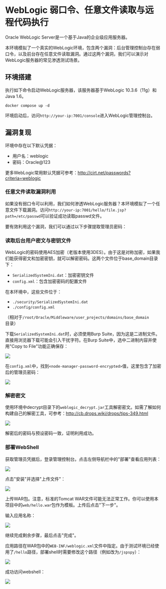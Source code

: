 # WebLogic 弱口令、任意文件读取与远程代码执行

Oracle WebLogic Server是一个基于Java的企业级应用服务器。

本环境模拟了一个真实的WebLogic环境，包含两个漏洞：后台管理控制台存在弱口令，以及前台存在任意文件读取漏洞。通过这两个漏洞，我们可以演示对WebLogic服务器的常见渗透测试场景。

## 环境搭建

执行如下命令启动WebLogic服务器，该服务器基于WebLogic 10.3.6（11g）和Java 1.6。

```
docker compose up -d
```

环境启动后，访问`http://your-ip:7001/console`进入WebLogic管理控制台。

## 漏洞复现

环境中存在以下默认凭据：

- 用户名：weblogic
- 密码：Oracle@123

更多WebLogic常用默认凭据可参考：<http://cirt.net/passwords?criteria=weblogic>

### 任意文件读取漏洞利用

如果没有弱口令可以利用，我们如何渗透WebLogic服务器？本环境模拟了一个任意文件下载漏洞。访问`http://your-ip:7001/hello/file.jsp?path=/etc/passwd`可以验证成功读取passwd文件。

要有效利用这个漏洞，我们可以通过以下步骤提取管理员密码：

### 读取后台用户密文与密钥文件

WebLogic的密码使用AES加密（老版本使用3DES）。由于这是对称加密，如果我们能获得密文和加密密钥，就可以解密密码。这两个文件位于base_domain目录下：

- `SerializedSystemIni.dat`：加密密钥文件
- `config.xml`：包含加密密码的配置文件

在本环境中，这些文件位于：

- `./security/SerializedSystemIni.dat`
- `./config/config.xml`

（相对于`/root/Oracle/Middleware/user_projects/domains/base_domain`目录）

下载`SerializedSystemIni.dat`时，必须使用Burp Suite，因为这是二进制文件。直接用浏览器下载可能会引入干扰字符。在Burp Suite中，选中二进制内容并使用"Copy to File"功能正确保存：

![](img/05.png)

在`config.xml`中，找到`<node-manager-password-encrypted>`值，这里包含了加密后的管理员密码：

![](img/06.png)

### 解密密文

使用环境中decrypt目录下的`weblogic_decrypt.jar`工具解密密文。如需了解如何构建自己的解密工具，可参考：<http://cb.drops.wiki/drops/tips-349.html>

![](img/07.png)

解密后的密码与预设密码一致，证明利用成功。

### 部署WebShell

获取管理员凭据后，登录管理控制台。点击左侧导航栏中的"部署"查看应用列表：

![](img/01.png)

点击"安装"并选择"上传文件"：

![](img/02.png)

上传WAR包。注意，标准的Tomcat WAR文件可能无法正常工作。你可以使用本项目中的`web/hello.war`包作为模板。上传后点击"下一步"。

输入应用名称：

![](img/03.png)

继续完成剩余步骤，最后点击"完成"。

应用路径在WAR包中的`WEB-INF/weblogic.xml`文件中指定。由于测试环境已经使用了`/hello`路径，部署shell时需要修改这个路径（例如改为`/jspspy`）：

![](img/08.png)

成功访问webshell：

![](img/04.png)
